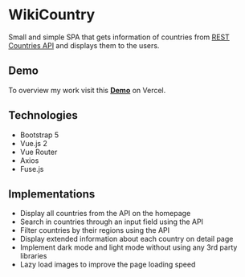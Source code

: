# WikiCountry

Small and simple SPA that gets information of countries from [REST Countries API](https://restcountries.com/#api-endpoints-v2-all) and displays them to the users.

## Demo

To overview my work visit this **[Demo](https://wikicountry-vue2.vercel.app)** on Vercel.

## Technologies
* Bootstrap 5
* Vue.js 2
* Vue Router
* Axios
* Fuse.js

## Implementations

* Display all countries from the API on the homepage
* Search in countries through an input field using the API
* Filter countries by their regions using the API
* Display extended information about each country on detail page
* Implement dark mode and light mode without using any 3rd party libraries 
* Lazy load images to improve the page loading speed

